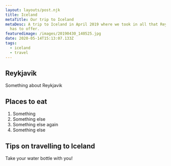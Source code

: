 ```yaml
---
layout: layouts/post.njk
title: Iceland
metaTitle: Our trip to Iceland
metaDesc: A trip to Iceland in April 2019 where we took in all that Reykjavik
  has to offer.
featuredimage: /images/20190430_140525.jpg
date: 2020-05-14T15:13:07.133Z
tags:
  - iceland
  - travel
---
```

## Reykjavik

Something about Reykjavik

## Places to eat

1. Something
2. Something else
3. Something else again
4. Something else

## Tips on travelling to Iceland

Take your water bottle with you!